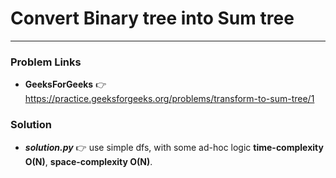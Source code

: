# Convert Binary tree into Sum tree

---

### Problem Links
- **__GeeksForGeeks__** :point_right: https://practice.geeksforgeeks.org/problems/transform-to-sum-tree/1

### Solution
- **_solution.py_** :point_right: use simple dfs, with some ad-hoc logic **time-complexity O(N)**, **space-complexity O(N)**.

